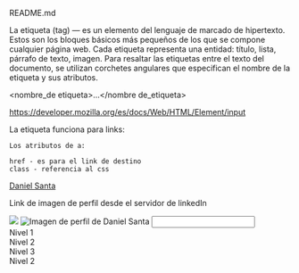 README.md

   La etiqueta (tag) — es un elemento del lenguaje de marcado de hipertexto.
   Estos son los bloques básicos más pequeños de los que se compone cualquier página web.
   Cada etiqueta representa una entidad: título, lista, párrafo de texto, imagen.
   Para resaltar las etiquetas entre el texto del documento,
   se utilizan corchetes angulares que especifican el nombre de la etiqueta y sus atributos.

   <nombre_de etiqueta>...</nombre de_etiqueta>

https://developer.mozilla.org/es/docs/Web/HTML/Element/input


La etiqueta <a> funciona para links:
        
    Los atributos de a:

    href - es para el link de destino
    class - referencia al css


<a href="https://www.linkedin.com/in/daniel-santa-mateus-239831124/" id="1" class="web" target="_blank">Daniel Santa</a>


Link de imagen de perfil desde el servidor de linkedIn

<img src="https://media-exp1.licdn.com/dms/image/C4E03AQGJ2BR3tiIVlQ/profile-displayphoto-shrink_400_400/0/1517439278138?e=1666224000&v=beta&t=9qvaGcycgnywNs_e2JtMaD2-7L9eJKxPiEOSv79Bn5o" />


<img src="img/profile.jfif" alt="Imagen de perfil de Daniel Santa" />


<input type="password" name="password"/>


<div id="2">Nivel 1<div id="3">Nivel 2<div id="5">Nivel 3</div></div><div id="4">Nivel 2</div></div>

